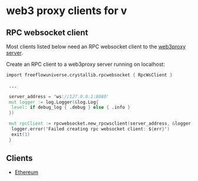 # web3 proxy clients for v

## RPC websocket client

Most clients listed below need an RPC websocket client to the [web3proxy server](../server/server.md).

Create an RPC client to a web3proxy server running on localhost:

```v
import freeflowuniverse.crystallib.rpcwebsocket { RpcWsClient }
 
 ...

 server_address = 'ws://127.0.0.1:8080'
 mut logger := log.Logger(&log.Log{
  level: if debug_log { .debug } else { .info }
 })

 mut rpcClient := rpcwebsocket.new_rpcwsclient(server_address, &logger) or {
  logger.error('Failed creating rpc websocket client: ${err}')
  exit(1)
 }
```

## Clients

- [Ethereum](./ethereum/ethereum.md)
